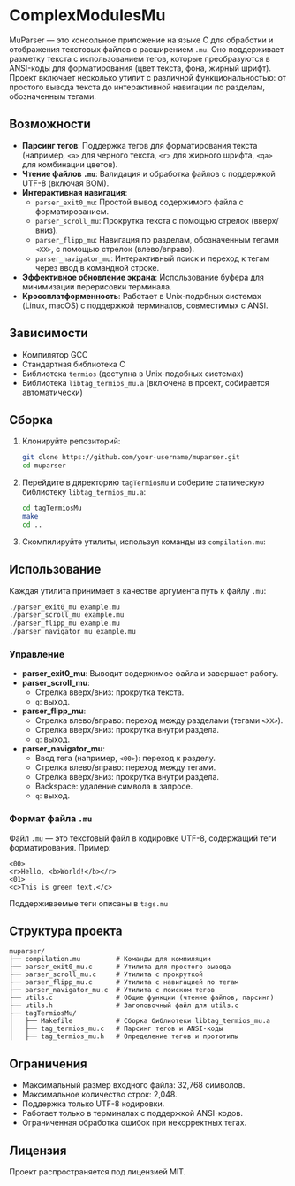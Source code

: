 # ComplexModulesMu

MuParser — это консольное приложение на языке C для обработки и отображения текстовых файлов с расширением `.mu`. Оно поддерживает разметку текста с использованием тегов, которые преобразуются в ANSI-коды для форматирования (цвет текста, фона, жирный шрифт). Проект включает несколько утилит с различной функциональностью: от простого вывода текста до интерактивной навигации по разделам, обозначенным тегами.

## Возможности

- **Парсинг тегов**: Поддержка тегов для форматирования текста (например, `<a>` для черного текста, `<r>` для жирного шрифта, `<qa>` для комбинации цветов).
- **Чтение файлов `.mu`**: Валидация и обработка файлов с поддержкой UTF-8 (включая BOM).
- **Интерактивная навигация**:
  - `parser_exit0_mu`: Простой вывод содержимого файла с форматированием.
  - `parser_scroll_mu`: Прокрутка текста с помощью стрелок (вверх/вниз).
  - `parser_flipp_mu`: Навигация по разделам, обозначенным тегами `<XX>`, с помощью стрелок (влево/вправо).
  - `parser_navigator_mu`: Интерактивный поиск и переход к тегам через ввод в командной строке.
- **Эффективное обновление экрана**: Использование буфера для минимизации перерисовки терминала.
- **Кроссплатформенность**: Работает в Unix-подобных системах (Linux, macOS) с поддержкой терминалов, совместимых с ANSI.

## Зависимости

- Компилятор GCC
- Стандартная библиотека C
- Библиотека `termios` (доступна в Unix-подобных системах)
- Библиотека `libtag_termios_mu.a` (включена в проект, собирается автоматически)

## Сборка

1. Клонируйте репозиторий:
   ```bash
   git clone https://github.com/your-username/muparser.git
   cd muparser
   ```

2. Перейдите в директорию `tagTermiosMu` и соберите статическую библиотеку `libtag_termios_mu.a`:
   ```bash
   cd tagTermiosMu
   make
   cd ..
   ```

3. Скомпилируйте утилиты, используя команды из `compilation.mu`:

## Использование

Каждая утилита принимает в качестве аргумента путь к файлу `.mu`:

```bash
./parser_exit0_mu example.mu
./parser_scroll_mu example.mu
./parser_flipp_mu example.mu
./parser_navigator_mu example.mu
```

### Управление

- **parser_exit0_mu**: Выводит содержимое файла и завершает работу.
- **parser_scroll_mu**:
  - Стрелка вверх/вниз: прокрутка текста.
  - `q`: выход.
- **parser_flipp_mu**:
  - Стрелка влево/вправо: переход между разделами (тегами `<XX>`).
  - Стрелка вверх/вниз: прокрутка внутри раздела.
  - `q`: выход.
- **parser_navigator_mu**:
  - Ввод тега (например, `<00>`): переход к разделу.
  - Стрелка влево/вправо: переход между тегами.
  - Стрелка вверх/вниз: прокрутка внутри раздела.
  - Backspace: удаление символа в запросе.
  - `q`: выход.

### Формат файла `.mu`

Файл `.mu` — это текстовый файл в кодировке UTF-8, содержащий теги форматирования. Пример:

```mu
<00>
<r>Hello, <b>World!</b></r>
<01>
<c>This is green text.</c>
```

Поддерживаемые теги описаны в `tags.mu`

## Структура проекта

```
muparser/
├── compilation.mu         # Команды для компиляции
├── parser_exit0_mu.c      # Утилита для простого вывода
├── parser_scroll_mu.c     # Утилита с прокруткой
├── parser_flipp_mu.c      # Утилита с навигацией по тегам
├── parser_navigator_mu.c  # Утилита с поиском тегов
├── utils.c                # Общие функции (чтение файлов, парсинг)
├── utils.h                # Заголовочный файл для utils.c
├── tagTermiosMu/
│   ├── Makefile           # Сборка библиотеки libtag_termios_mu.a
│   ├── tag_termios_mu.c   # Парсинг тегов и ANSI-коды
│   ├── tag_termios_mu.h   # Определение тегов и прототипы
```

## Ограничения

- Максимальный размер входного файла: 32,768 символов.
- Максимальное количество строк: 2,048.
- Поддержка только UTF-8 кодировки.
- Работает только в терминалах с поддержкой ANSI-кодов.
- Ограниченная обработка ошибок при некорректных тегах.

## Лицензия

Проект распространяется под лицензией MIT.
